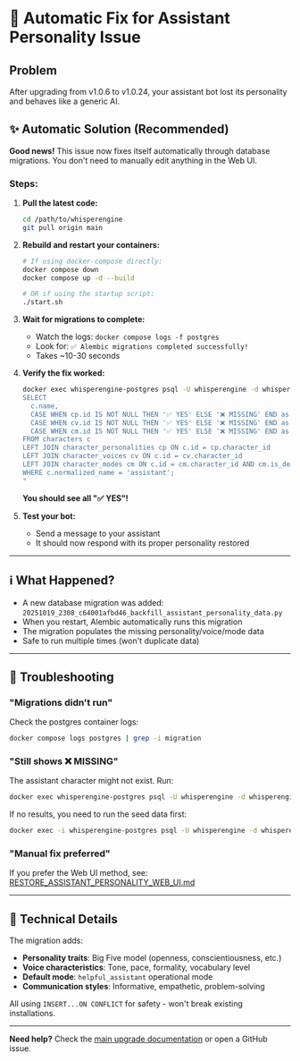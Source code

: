 # 🚀 Automatic Fix for Assistant Personality Issue

## Problem
After upgrading from v1.0.6 to v1.0.24, your assistant bot lost its personality and behaves like a generic AI.

## ✨ Automatic Solution (Recommended)

**Good news!** This issue now fixes itself automatically through database migrations. You don't need to manually edit anything in the Web UI.

### Steps:

1. **Pull the latest code:**
   ```bash
   cd /path/to/whisperengine
   git pull origin main
   ```

2. **Rebuild and restart your containers:**
   ```bash
   # If using docker-compose directly:
   docker compose down
   docker compose up -d --build
   
   # OR if using the startup script:
   ./start.sh
   ```

3. **Wait for migrations to complete:**
   - Watch the logs: `docker compose logs -f postgres`
   - Look for: `✅ Alembic migrations completed successfully!`
   - Takes ~10-30 seconds

4. **Verify the fix worked:**
   ```bash
   docker exec whisperengine-postgres psql -U whisperengine -d whisperengine -c "
   SELECT 
     c.name,
     CASE WHEN cp.id IS NOT NULL THEN '✅ YES' ELSE '❌ MISSING' END as has_personality,
     CASE WHEN cv.id IS NOT NULL THEN '✅ YES' ELSE '❌ MISSING' END as has_voice,
     CASE WHEN cm.id IS NOT NULL THEN '✅ YES' ELSE '❌ MISSING' END as has_mode
   FROM characters c
   LEFT JOIN character_personalities cp ON c.id = cp.character_id
   LEFT JOIN character_voices cv ON c.id = cv.character_id
   LEFT JOIN character_modes cm ON c.id = cm.character_id AND cm.is_default = true
   WHERE c.normalized_name = 'assistant';
   "
   ```
   
   **You should see all "✅ YES"!**

5. **Test your bot:**
   - Send a message to your assistant
   - It should now respond with its proper personality restored

---

## ℹ️ What Happened?

- A new database migration was added: `20251019_2308_c64001afbd46_backfill_assistant_personality_data.py`
- When you restart, Alembic automatically runs this migration
- The migration populates the missing personality/voice/mode data
- Safe to run multiple times (won't duplicate data)

---

## 🛟 Troubleshooting

### "Migrations didn't run"
Check the postgres container logs:
```bash
docker compose logs postgres | grep -i migration
```

### "Still shows ❌ MISSING"
The assistant character might not exist. Run:
```bash
docker exec whisperengine-postgres psql -U whisperengine -d whisperengine -c "SELECT * FROM characters WHERE normalized_name = 'assistant';"
```

If no results, you need to run the seed data first:
```bash
docker exec -i whisperengine-postgres psql -U whisperengine -d whisperengine < sql/01_seed_data.sql
```

### "Manual fix preferred"
If you prefer the Web UI method, see: [RESTORE_ASSISTANT_PERSONALITY_WEB_UI.md](./RESTORE_ASSISTANT_PERSONALITY_WEB_UI.md)

---

## 📝 Technical Details

The migration adds:
- **Personality traits**: Big Five model (openness, conscientiousness, etc.)
- **Voice characteristics**: Tone, pace, formality, vocabulary level
- **Default mode**: `helpful_assistant` operational mode
- **Communication styles**: Informative, empathetic, problem-solving

All using `INSERT...ON CONFLICT` for safety - won't break existing installations.

---

**Need help?** Check the [main upgrade documentation](./README_PERSONALITY_RESTORATION.md) or open a GitHub issue.
